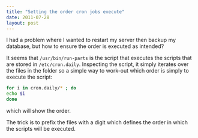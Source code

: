 ```yaml
---
title: "Setting the order cron jobs execute"
date: 2011-07-28
layout: post
---
```

I had a problem where I wanted to restart my server then backup my database, but how to ensure the order is executed as intended?

It seems that `/usr/bin/run-parts` is the script that executes the scripts that are stored in `/etc/cron.daily`. Inspecting the script, it simply iterates over the files in the folder so a simple way to work-out which order is simply to execute the script:

```bash
for i in cron.daily/* ; do
echo $i
done
```

which will show the order.

The trick is to prefix the files with a digit which defines the order in which the scripts will be executed.
